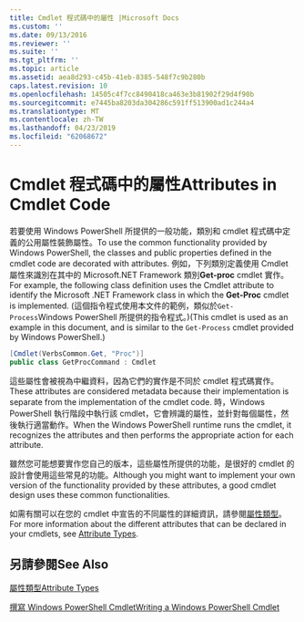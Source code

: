 ```yaml
---
title: Cmdlet 程式碼中的屬性 |Microsoft Docs
ms.custom: ''
ms.date: 09/13/2016
ms.reviewer: ''
ms.suite: ''
ms.tgt_pltfrm: ''
ms.topic: article
ms.assetid: aea8d293-c45b-41eb-8385-548f7c9b280b
caps.latest.revision: 10
ms.openlocfilehash: 14505c4f7cc8490418ca463e3b81902f29d4f90b
ms.sourcegitcommit: e7445ba8203da304286c591ff513900ad1c244a4
ms.translationtype: MT
ms.contentlocale: zh-TW
ms.lasthandoff: 04/23/2019
ms.locfileid: "62068672"
---
```

# <a name="attributes-in-cmdlet-code"></a><span data-ttu-id="171bf-102">Cmdlet 程式碼中的屬性</span><span class="sxs-lookup"><span data-stu-id="171bf-102">Attributes in Cmdlet Code</span></span>

<span data-ttu-id="171bf-103">若要使用 Windows PowerShell 所提供的一般功能，類別和 cmdlet 程式碼中定義的公用屬性裝飾屬性。</span><span class="sxs-lookup"><span data-stu-id="171bf-103">To use the common functionality provided by Windows PowerShell, the classes and public properties defined in the cmdlet code are decorated with attributes.</span></span> <span data-ttu-id="171bf-104">例如，下列類別定義使用 Cmdlet 屬性來識別在其中的 Microsoft.NET Framework 類別**Get-proc** cmdlet 實作。</span><span class="sxs-lookup"><span data-stu-id="171bf-104">For example, the following class definition uses the Cmdlet attribute to identify the Microsoft .NET Framework class in which the **Get-Proc** cmdlet is implemented.</span></span> <span data-ttu-id="171bf-105">(這個指令程式使用本文件的範例，類似於`Get-Process`Windows PowerShell 所提供的指令程式。)</span><span class="sxs-lookup"><span data-stu-id="171bf-105">(This cmdlet is used as an example in this document, and is similar to the `Get-Process` cmdlet provided by Windows PowerShell.)</span></span>

```csharp
[Cmdlet(VerbsCommon.Get, "Proc")]
public class GetProcCommand : Cmdlet
```

<span data-ttu-id="171bf-106">這些屬性會被視為中繼資料，因為它們的實作是不同於 cmdlet 程式碼實作。</span><span class="sxs-lookup"><span data-stu-id="171bf-106">These attributes are considered metadata because their implementation is separate from the implementation of the cmdlet code.</span></span> <span data-ttu-id="171bf-107">時，Windows PowerShell 執行階段中執行該 cmdlet，它會辨識的屬性，並針對每個屬性，然後執行適當動作。</span><span class="sxs-lookup"><span data-stu-id="171bf-107">When the Windows PowerShell runtime runs the cmdlet, it recognizes the attributes and then performs the appropriate action for each attribute.</span></span>

<span data-ttu-id="171bf-108">雖然您可能想要實作您自己的版本，這些屬性所提供的功能，是很好的 cmdlet 的設計會使用這些常見的功能。</span><span class="sxs-lookup"><span data-stu-id="171bf-108">Although you might want to implement your own version of the functionality provided by these attributes, a good cmdlet design uses these common functionalities.</span></span>

<span data-ttu-id="171bf-109">如需有關可以在您的 cmdlet 中宣告的不同屬性的詳細資訊，請參閱[屬性類型](./attribute-types.md)。</span><span class="sxs-lookup"><span data-stu-id="171bf-109">For more information about the different attributes that can be declared in your cmdlets, see [Attribute Types](./attribute-types.md).</span></span>

## <a name="see-also"></a><span data-ttu-id="171bf-110">另請參閱</span><span class="sxs-lookup"><span data-stu-id="171bf-110">See Also</span></span>

[<span data-ttu-id="171bf-111">屬性類型</span><span class="sxs-lookup"><span data-stu-id="171bf-111">Attribute Types</span></span>](./attribute-types.md)

[<span data-ttu-id="171bf-112">撰寫 Windows PowerShell Cmdlet</span><span class="sxs-lookup"><span data-stu-id="171bf-112">Writing a Windows PowerShell Cmdlet</span></span>](./writing-a-windows-powershell-cmdlet.md)
